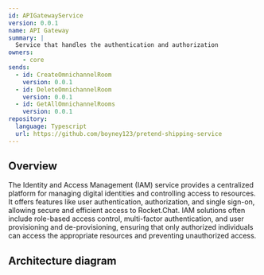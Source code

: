 ```yaml
---
id: APIGatewayService
version: 0.0.1
name: API Gateway
summary: |
  Service that handles the authentication and authorization
owners:
    - core
sends:
  - id: CreateOmnichannelRoom
    version: 0.0.1
  - id: DeleteOmnichannelRoom
    version: 0.0.1
  - id: GetAllOmnichannelRooms
    version: 0.0.1
repository:
  language: Typescript
  url: https://github.com/boyney123/pretend-shipping-service
---
```


## Overview

The Identity and Access Management (IAM) service provides a centralized platform for managing digital identities and controlling access to resources. It offers features like user authentication, authorization, and single sign-on, allowing secure and efficient access to Rocket.Chat. IAM solutions often include role-based access control, multi-factor authentication, and user provisioning and de-provisioning, ensuring that only authorized individuals can access the appropriate resources and preventing unauthorized access.

## Architecture diagram

<NodeGraph />